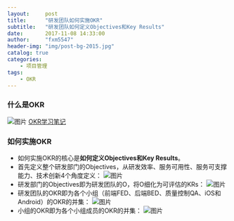 ```yaml
---
layout:     post
title:      "研发团队如何实施OKR"
subtitle:   "研发团队如何定义Objectives和Key Results"
date:       2017-11-08 14:33:00
author:     "fxm5547"
header-img: "img/post-bg-2015.jpg"
catalog: true
categories:
    - 项目管理
tags:
    - OKR
---
```


### 什么是OKR
 ![图片](https://dn-coding-net-production-pp.qbox.me/12e1ae78-2397-4e8c-9210-a254ee4d2e39.png) 
[OKR学习笔记](https://www.processon.com/view/link/5a12917ae4b06bed41d2f008)

### 如何实施OKR
- 如何实施OKR的核心是**如何定义Objectives和Key Results**。
- 首先定义整个研发部门的Objectives，从研发效率、服务可用性、服务可支撑能力、技术创新4个角度定义：
 ![图片](https://dn-coding-net-production-pp.qbox.me/1854958d-0ccb-4048-9de1-52e15224054d.png?imageView2/0/w/400) 
- 研发部门的Objectives即为研发团队的O，将O细化为可评估的KRs：
 ![图片](https://dn-coding-net-production-pp.qbox.me/e9d4ea71-4af9-4eac-8761-05de4b4d4bac.png) 
- 研发团队的OKR即为各个小组（前端FED、后端BED、质量控制QA、iOS和Android）的OKR的并集：
 ![图片](https://dn-coding-net-production-pp.qbox.me/30d6aab3-3dc2-45fc-b728-0d1e40e0d370.png) 
- 小组的OKR即为各个小组成员的OKR的并集：
 ![图片](https://dn-coding-net-production-pp.qbox.me/65d43ec4-5289-416c-8bfc-407287307935.png?imageView2/0/w/600)